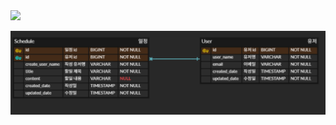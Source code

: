 <img src="https://www.notion.so/Calendar-API-2-1c97d863dc948057ae6bdfdf73d0feb0" width="100">


![깃허브 로고](https://github.com/ljh7367/ScheduleProject/blob/main/%EC%8A%A4%ED%81%AC%EB%A6%B0%EC%83%B7%202025-04-02%20204604.png)
